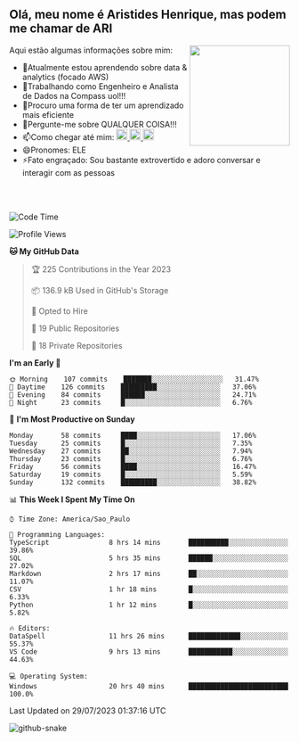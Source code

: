## Olá, meu nome é Aristides Henrique, mas podem me chamar de ARI

<div >
Aqui estão algumas informações sobre mim:<img align="right" height="180em" src="https://user-images.githubusercontent.com/97318481/177042589-45d62122-82a9-4a32-b3a7-87b322825b2f.png">
</div>

- 🌱Atualmente estou aprendendo sobre data & analytics (focado AWS)
- 👯Trabalhando como Engenheiro e Analista de Dados na Compass uol!!!
- 🤔Procuro uma forma de ter um aprendizado mais eficiente
- 💬Pergunte-me sobre QUALQUER COISA!!!
- 📫Como chegar até mim:
  <a href="https://www.instagram.com/aryhenry/" target="_blank">
  <img src="https://img.shields.io/badge/-Instagram-%23E4405F?style=for-the-badge&logo=instagram&logoColor=black" height="20px">
  </a>
  <a href="https://www.linkedin.com/in/aristides-henrique/" target="_blank">
  <img src="https://img.shields.io/badge/-LinkedIn-%230077B5?style=for-the-badge&logo=linkedin&logoColor=black" height="20px">
  </a> 
  <a href="mailto:arihenriqueuna@gmail.com">
  <img src="https://img.shields.io/badge/-Gmail-%23333?style=for-the-badge&logo=gmail&logoColor=white" height="20px">
  </a>
- 😄Pronomes: ELE
- ⚡Fato engraçado: Sou bastante extrovertido e adoro conversar e interagir com as pessoas
<br/>
<br/>


<!--START_SECTION:waka-->
![Code Time](http://img.shields.io/badge/Code%20Time-1%2C018%20hrs%203%20mins-blue)

![Profile Views](http://img.shields.io/badge/Profile%20Views-19-blue)

**🐱 My GitHub Data** 

> 🏆 225 Contributions in the Year 2023
 > 
> 📦 136.9 kB Used in GitHub's Storage 
 > 
> 💼 Opted to Hire
 > 
> 📜 19 Public Repositories 
 > 
> 🔑 18 Private Repositories  
 > 
**I'm an Early 🐤** 

```text
🌞 Morning    107 commits    ███████░░░░░░░░░░░░░░░░░░   31.47% 
🌇 Daytime    126 commits    █████████░░░░░░░░░░░░░░░░   37.06% 
🌃 Evening    84 commits     ██████░░░░░░░░░░░░░░░░░░░   24.71% 
🌙 Night      23 commits     █░░░░░░░░░░░░░░░░░░░░░░░░   6.76%

```
📅 **I'm Most Productive on Sunday** 

```text
Monday       58 commits     ████░░░░░░░░░░░░░░░░░░░░░   17.06% 
Tuesday      25 commits     █░░░░░░░░░░░░░░░░░░░░░░░░   7.35% 
Wednesday    27 commits     ██░░░░░░░░░░░░░░░░░░░░░░░   7.94% 
Thursday     23 commits     █░░░░░░░░░░░░░░░░░░░░░░░░   6.76% 
Friday       56 commits     ████░░░░░░░░░░░░░░░░░░░░░   16.47% 
Saturday     19 commits     █░░░░░░░░░░░░░░░░░░░░░░░░   5.59% 
Sunday       132 commits    █████████░░░░░░░░░░░░░░░░   38.82%

```


📊 **This Week I Spent My Time On** 

```text
⌚︎ Time Zone: America/Sao_Paulo

💬 Programming Languages: 
TypeScript               8 hrs 14 mins       ██████████░░░░░░░░░░░░░░░   39.86% 
SQL                      5 hrs 35 mins       ██████░░░░░░░░░░░░░░░░░░░   27.02% 
Markdown                 2 hrs 17 mins       ██░░░░░░░░░░░░░░░░░░░░░░░   11.07% 
CSV                      1 hr 18 mins        █░░░░░░░░░░░░░░░░░░░░░░░░   6.33% 
Python                   1 hr 12 mins        █░░░░░░░░░░░░░░░░░░░░░░░░   5.82%

🔥 Editors: 
DataSpell                11 hrs 26 mins      █████████████░░░░░░░░░░░░   55.37% 
VS Code                  9 hrs 13 mins       ███████████░░░░░░░░░░░░░░   44.63%

💻 Operating System: 
Windows                  20 hrs 40 mins      █████████████████████████   100.0%

```


 Last Updated on 29/07/2023 01:37:16 UTC
<!--END_SECTION:waka-->

<img alt="github-snake" src="https://github.com/AriHenrique/AriHenrique/blob/output/github-contribution-grid-snake-dark.svg" />

